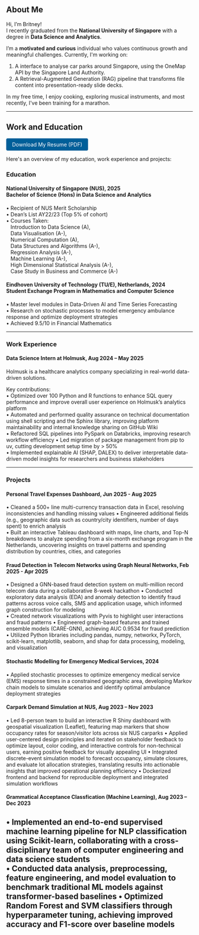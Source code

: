 <!-- <nav style="margin-bottom: 2rem; text-align: left;"> -->
  <!-- <a href="/">Home</a> -->
  <!-- <a href="#resume">Resume</a>
  <a href="#projects">Projects</a> -->
<!-- </nav> -->

## About Me
Hi, I’m Britney!  
I recently graduated from the **National University of Singapore** with a degree in **Data Science and Analytics**. 

I’m a **motivated and curious** individual who values continuous growth and meaningful challenges. Currently, I'm working on: 
1. A interface to analyse car parks around Singapore, using the OneMap API by the Singapore Land Authority.
2. A Retrieval-Augmented Generation (RAG) pipeline that transforms file content into presentation-ready slide decks.

In my free time, I enjoy cooking, exploring musical instruments, and most recently, I've been training for a marathon. 

---

## Work and Education

<a href="assets/Britney_Saw_Yu_Xuan_Resume.pdf" class="button" style="display:inline-block; padding: 8px 16px; background:#005f99; color:#fff; border-radius:4px; text-decoration:none;">Download My Resume (PDF)</a>

Here's an overview of my education, work experience and projects:

### Education
#### National University of Singapore (NUS), 2025 <br> Bachelor of Science (Hons) in Data Science and Analytics    
• Recipient of NUS Merit Scholarship  
• Dean’s List AY22/23 (Top 5% of cohort)  
• Courses Taken:  
   Introduction to Data Science (A),  
   Data Visualisation (A-),  
   Numerical Computation (A),  
   Data Structures and Algorithms (A-),  
   Regression Analysis (A-),  
   Machine Learning (A-),  
   High Dimensional Statistical Analysis (A-),  
   Case Study in Business and Commerce (A-)  

#### Eindhoven University of Technology (TU/E), Netherlands, 2024 <br> Student Exchange Program in Mathematics and Computer Science  
• Master level modules in Data-Driven AI and Time Series Forecasting  
• Research on stochastic processes to model emergency ambulance response and optimize deployment strategies  
• Achieved 9.5/10 in Financial Mathematics  

---

### Work Experience
#### Data Science Intern at Holmusk, Aug 2024 – May 2025
Holmusk is a healthcare analytics company specializing in real-world data-driven solutions.  

Key contributions:  
• Optimized over 100 Python and R functions to enhance SQL query performance and improve overall user experience on Holmusk’s analytics platform  
• Automated and performed quality assurance on technical documentation using shell scripting and the Sphinx library, improving platform maintainability and internal knowledge sharing on GitHub Wiki  
• Refactored SQL pipelines into PySpark on Databricks, improving research workflow efficiency
• Led migration of package management from pip to uv, cutting development setup time by > 50%  
• Implemented explainable AI (SHAP, DALEX) to deliver interpretable data-driven model insights for researchers and business stakeholders

---

### Projects
#### Personal Travel Expenses Dashboard, Jun 2025 - Aug 2025
• Cleaned a 500+ line multi-currency transaction data in Excel, resolving inconsistencies and handling missing values
• Engineered additional fields (e.g., geographic data such as country/city identifiers, number of days spent) to enrich analysis  
• Built an interactive Tableau dashboard with maps, line charts, and Top-N breakdowns to analyze spending from a six-month exchange program in the Netherlands, uncovering insights on travel patterns and spending distribution by countries, cities, and categories

<!-- <div class="tableauPlaceholder" style="width:100%; height:0; padding-bottom:75%; position:relative; margin-top:1rem;">
  <iframe src="https://public.tableau.com/views/exchange_expenses/FinalDashboard?:embed=y&:display_count=yes&:showVizHome=no"
          style="position:absolute; top:0; left:0; width:100%; height:100%; border:0;"
          allowfullscreen>
  </iframe>
</div> -->

#### Fraud Detection in Telecom Networks using Graph Neural Networks, Feb 2025 - Apr 2025
• Designed a GNN-based fraud detection system on multi-million record telecom data during a collaborative 8-week hackathon
• Conducted exploratory data analysis (EDA) and anomaly detection to identify fraud patterns across voice calls, SMS and application usage, which informed graph construction for modeling  
• Created network visualizations with Pyvis to highlight user interactions and fraud patterns
• Engineered graph-based features and trained ensemble models (CARE-GNN), achieving AUC 0.9534 for fraud prediction
• Utilized Python libraries including pandas, numpy, networkx, PyTorch, scikit-learn, matplotlib, seaborn, and shap for data processing, modeling, and visualization

#### Stochastic Modelling for Emergency Medical Services, 2024
• Applied stochastic processes to optimize emergency medical service (EMS) response times in a constrained geographic area, developing Markov chain models to simulate scenarios and identify optimal ambulance deployment strategies  

<!-- <div style="width:100%; height:800px; margin-top:1rem;">
  <iframe src="assets/Modelling_Stochastic.pdf" 
          style="width:100%; height:100%; border:1px solid #ccc;" 
          frameborder="0" 
          allowfullscreen>
  </iframe>
</div> -->

#### Carpark Demand Simulation at NUS, Aug 2023 – Nov 2023
• Led 8-person team to build an interactive R Shiny dashboard with geospatial visualization (Leaflet), 
featuring map markers that show occupancy rates for season/visitor lots across six NUS carparks
• Applied user-centered design principles and iterated on stakeholder feedback to optimize layout, color coding, and interactive controls for non-technical users, earning positive feedback for visually appealing UI
• Integrated discrete-event simulation model to forecast occupancy, simulate closures, and evaluate lot allocation strategies, translating results into actionable insights that improved operational planning efficiency
• Dockerized frontend and backend for reproducible deployment and integrated simulation workflows

#### Grammatical Acceptance Classfication (Machine Learning), Aug 2023 – Dec 2023
• Implemented an end-to-end supervised machine learning pipeline for NLP classification using Scikit-learn, collaborating with a cross-disciplinary team of computer engineering and data science students  
• Conducted data analysis, preprocessing, feature engineering, and model evaluation to benchmark traditional ML models against transformer-based baselines
• Optimized Random Forest and SVM classifiers through hyperparameter tuning, achieving improved accuracy and F1-score over baseline models  
---